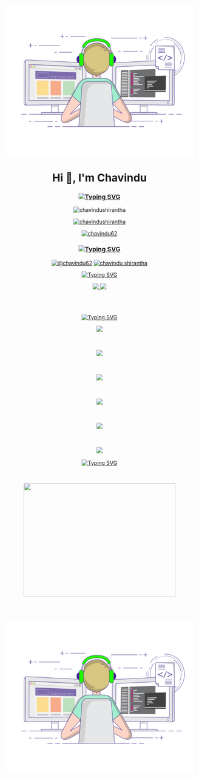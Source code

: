 <p align="center"><img align="center" alt="gif" src="https://github.com/ChavinduShirantha/ChavinduShirantha/blob/main/68747470733a2f2f696d616765732e73717561726573706163652d63646e2e636f6d2f636f6e74656e742f76312f3537363966633430316236333162616231616464623261622f313534313538303631313632342d5445363451474b524a4738535741495553374e532f6b653.gif" width="500" height="400" /></p>

<h1 align="center">Hi 👋, I'm Chavindu</h1>
<h3 align="center"><a href="https://git.io/typing-svg"><img src="https://readme-typing-svg.demolab.com?font=Fira+Code&weight=500&size=25&pause=1000&center=true&width=700&lines=A+passionate+frontend+developer+from+Sri+Lanka" alt="Typing SVG" /></a></h3>

<p align="center"> <img src="https://komarev.com/ghpvc/?username=chavindushirantha&label=Profile%20views&color=0e75b6&style=flat" alt="chavindushirantha" /> </p>

<p align="center"> <a href="https://github.com/ryo-ma/github-profile-trophy"><img src="https://github-profile-trophy.vercel.app/?username=chavindushirantha" alt="chavindushirantha" /></a> </p>

<p align="center"> <a href="https://twitter.com/@chavindu62" target="blank"><img src="https://img.shields.io/twitter/follow/chavindu62?logo=twitter&style=for-the-badge" alt="chavindu62" /></a> </p>

<h3 align="center"><a href="https://git.io/typing-svg"><img src="https://readme-typing-svg.demolab.com?font=Fira+Code&weight=500&size=25&pause=1000&color=48F3F7&center=true&width=1000&lines=Connect+with+me%3A" alt="Typing SVG" /></a></h3>
<p align="center">
<a href="https://twitter.com/chavindu62" target="blank"><img align="center" src="https://raw.githubusercontent.com/rahuldkjain/github-profile-readme-generator/master/src/images/icons/Social/twitter.svg" alt="@chavindu62" height="30" width="40" /></a>
<a href="https://www.linkedin.com/in/chavindu-shirantha-b5b857264/" target="blank"><img align="center" src="https://raw.githubusercontent.com/rahuldkjain/github-profile-readme-generator/master/src/images/icons/Social/linked-in-alt.svg" alt="chavindu shirantha" height="30" width="40" /></a>
</p>

<p align="center">
<a href="https://git.io/typing-svg"><img src="https://readme-typing-svg.demolab.com?font=Fira+Code&weight=500&size=25&pause=1000&color=7DE8F7&center=true&width=700&lines=Languages+and+Tools%3A" alt="Typing SVG" /></a>
</p>

<p align="center">
  <a href="https://skillicons.dev">
     <img src="https://skillicons.dev/icons?i=hibernate,html,idea,java,js,bootstrap,powershell,mysql,nodejs" />
   <img src="https://skillicons.dev/icons?i=css,figma,git,github,linkedin,vscode,ps" />
  </a>
</p>

<br><br>

<p align="center">
<a href="https://git.io/typing-svg"><img src="https://readme-typing-svg.demolab.com?font=Fira+Code&weight=100&size=25&pause=1000&color=F7F539E3&center=true&width=1000&lines=-------------------------------------------------------------------------------------------------" alt="Typing SVG" /></a>
</p>  

<p align="center">
  
  <img src="http://github-profile-summary-cards.vercel.app/api/cards/profile-details?username=Chavindushirantha&theme=tokyonight" />
  
 <p>
   
<br>

<p align="center">
  
  <img src="http://github-profile-summary-cards.vercel.app/api/cards/productive-time?username=ChavinduShirantha&theme=tokyonight&utcOffset=8" />
  
 <p>
<br>   

<p align="center">
  
  <img src="http://github-profile-summary-cards.vercel.app/api/cards/most-commit-language?username=ChavinduShirantha&theme=tokyonight" />
  
 <p>

  <br>
<p align="center">
   
  <img src="https://github-readme-stats.vercel.app/api?username=ChavinduShirantha&&show_icons=true&count_private=true&theme=github_dark">
  
 <p>

 <br>
 
 <p align="center">
        
<img src ="https://github-readme-streak-stats.herokuapp.com?user=ChavinduShirantha&theme=navy-gear">
  
<p>
  
<br>

<p align="center">
             
<img src="https://github-readme-stats.vercel.app/api/top-langs/?username=ChavinduShirantha&layout=compact&theme=github_dark"/>
  
<p>
  
<p align="center">
<a href="https://git.io/typing-svg"><img src="https://readme-typing-svg.demolab.com?font=Fira+Code&weight=100&size=25&pause=1000&color=F7F539E3&center=true&width=1000&lines=-------------------------------------------------------------------------------------------------" alt="Typing SVG" /></a>
</p> 
<br>

<p align="center"><img  src="https://www.fleetscience.org/sites/default/files/images/ai%20gif.gif"  width="400" height="300"></p>
<br>
<br>
<p align="center"><img align="center" alt="gif" src="https://github.com/ChavinduShirantha/ChavinduShirantha/blob/main/68747470733a2f2f696d616765732e73717561726573706163652d63646e2e636f6d2f636f6e74656e742f76312f3537363966633430316236333162616231616464623261622f313534313538303631313632342d5445363451474b524a4738535741495553374e532f6b653.gif" width="500" height="400" /></p>
